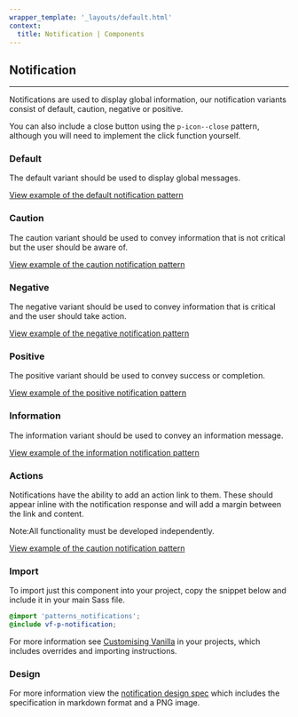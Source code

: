 ```yaml
---
wrapper_template: '_layouts/default.html'
context:
  title: Notification | Components
---
```


## Notification

<hr>

Notifications are used to display global information, our notification variants consist of default, caution, negative or positive.

You can also include a close button using the `p-icon--close` pattern, although you will need to implement the click function yourself.

### Default

The default variant should be used to display global messages.

<a href="/examples/patterns/notifications/notifications/" class="js-example">
View example of the default notification pattern
</a>

### Caution

The caution variant should be used to convey information that is not critical but the user should be aware of.

<a href="/examples/patterns/notifications/caution/" class="js-example">
View example of the caution notification pattern
</a>

### Negative

The negative variant should be used to convey information that is critical and the user should take action.

<a href="/examples/patterns/notifications/negative/" class="js-example">
View example of the negative notification pattern
</a>

### Positive

The positive variant should be used to convey success or completion.

<a href="/examples/patterns/notifications/positive/" class="js-example">
View example of the positive notification pattern
</a>

### Information

The information variant should be used to convey an information message.

<a href="/examples/patterns/notifications/information/" class="js-example">
View example of the information notification pattern
</a>

### Actions

Notifications have the ability to add an action link to them. These should appear inline with the notification response and will add a margin between the link and content.

<div class="p-notification--information">
  <p class="p-notification__response">
    <span class="p-notification__status">Note:</span>All functionality must be developed independently.
  </p>
</div>

<a href="/examples/patterns/notifications/action/" class="js-example">
View example of the caution notification pattern
</a>

### Import

To import just this component into your project, copy the snippet below and include it in your main Sass file.

```scss
@import 'patterns_notifications';
@include vf-p-notification;
```

For more information see [Customising Vanilla](/customising-vanilla/) in your projects, which includes overrides and importing instructions.

### Design

For more information view the [notification design spec](https://github.com/ubuntudesign/vanilla-design/tree/master/Notifications) which includes the specification in markdown format and a PNG image.
